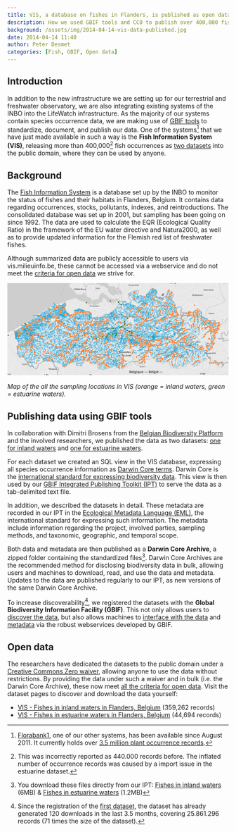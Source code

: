 ```yaml
---
title: VIS, a database on fishes in Flanders, is published as open data
description: How we used GBIF tools and CC0 to publish over 400,000 fish occurrences.
background: /assets/img/2014-04-14-vis-data-published.jpg
date: 2014-04-14 11:40
author: Peter Desmet
categories: [Fish, GBIF, Open data]
---
```


## Introduction

In addition to the new infrastructure we are setting up for our terrestrial and freshwater observatory, we are also integrating existing systems of the INBO into the LifeWatch infrastructure. As the majority of our systems contain species occurrence data, we are making use of [GBIF tools](https://www.gbif.org/publishing-data) to standardize, document, and publish our data. One of the systems[^1] that we have just made available in such a way is the **Fish Information System (VIS)**, releasing more than 400,000[^2] fish occurrences as [two datasets](http://www.gbif.org/dataset/search?q=vis+-+Fishes) into the public domain, where they can be used by anyone.

[^1]: [Florabank1](http://doi.org/10.3897/phytokeys.12.2849), one of our other systems, has been available since August 2011. It currently holds over [3.5 million plant occurrence records](http://www.gbif.org/dataset/271c444f-f8d8-4986-b748-e7367755c0c1).

[^2]: This was incorrectly reported as 440.000 records before. The inflated number of occurrence records was caused by a import issue in the estuarine dataset.

## Background

The [Fish Information System](http://vis.milieuinfo.be) is a database set up by the INBO to monitor the status of fishes and their habitats in Flanders, Belgium. It contains data regarding occurrences, stocks, pollutants, indexes, and reintroductions. The consolidated database was set up in 2001, but sampling has been going on since 1992. The data are used to calculate the EQR (Ecological Quality Ratio) in the framework of the EU water directive and Natura2000, as well as to provide updated information for the Flemish red list of freshwater fishes.

Although summarized data are publicly accessible to users via vis.milieuinfo.be, these cannot be accessed via a webservice and do not meet the [criteria for open data](http://opendefinition.org) we strive for.

![Map of VIS sampling locations](/assets/img/post-vis-sampling-locations.png)

*Map of the all the sampling locations in VIS (orange = inland waters, green = estuarine waters).*

## Publishing data using GBIF tools

In collaboration with Dimitri Brosens from the [Belgian Biodiversity Platform](http://www.biodiversity.be) and the involved researchers, we published the data as two datasets: [one for inland waters](https://doi.org/10.15468/gzyxyd) and [one for estuarine waters](https://doi.org/10.15468/estwpt).

For each dataset we created an SQL view in the VIS database, expressing all species occurrence information as [Darwin Core terms](http://rs.tdwg.org/dwc/terms/index.htm). Darwin Core is the [international standard for expressing biodiversity data](http://doi.org/10.1371/journal.pone.0029715). This view is then used by our [GBIF Integrated Publishing Toolkit (IPT)](https://ipt.inbo.be) to serve the data as a tab-delimited text file.

In addition, we described the datasets in detail. These metadata are recorded in our IPT in the [Ecological Metadata Language (EML)](http://en.wikipedia.org/wiki/Ecological_Metadata_Language), the international standard for expressing such information. The metadata include information regarding the project, involved parties, sampling methods, and taxonomic, geographic, and temporal scope.

Both data and metadata are then published as a **Darwin Core Archive**, a zipped folder containing the standardized files[^3]. Darwin Core Archives are the recommended method for disclosing biodiversity data in bulk, allowing users and machines to download, read, and use the data and metadata. Updates to the data are published regularly to our IPT, as new versions of the same Darwin Core Archive.

[^3]: You download these files directly from our IPT: [Fishes in inland waters](https://ipt.inbo.be/archive.do?r=vis-inland-occurrences) (6MB) & [Fishes in estuarine waters](https://ipt.inbo.be/archive.do?r=vis-estuarine-occurrences) (1.2MB)

To increase discoverability[^4], we registered the datasets with the **Global Biodiversity Information Facility (GBIF)**. This not only allows users to [discover the data](http://www.gbif.org/dataset/search?q=vis), but also allows machines to [interface with the data](http://www.gbif.org/developer/occurrence) and [metadata](http://www.gbif.org/developer/registry) via the robust webservices developed by GBIF.

[^4]: Since the registration of the [first dataset](http://www.gbif.org/dataset/823dc56e-f987-495c-98bf-43318719e30f/activity), the dataset has already generated 120 downloads in the last 3.5 months, covering 25.861.296 records (71 times the size of the dataset).

## Open data

The researchers have dedicated the datasets to the public domain under a [Creative Commons Zero waiver](http://creativecommons.org/publicdomain/zero/1.0/), allowing anyone to use the data without restrictions. By providing the data under such a waiver and in bulk (i.e. the Darwin Core Archive), these now meet [all the criteria for open data](http://opendefinition.org/od/). Visit the dataset pages to discover and download the data yourself:

* [VIS - Fishes in inland waters in Flanders, Belgium](https://doi.org/10.15468/gzyxyd) (359,262 records)
* [VIS - Fishes in estuarine waters in Flanders, Belgium](https://doi.org/10.15468/estwpt) (44,694 records)
